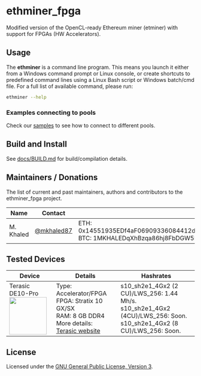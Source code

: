 # ethminer_fpga

Modified version of the OpenCL-ready Ethereum miner (etminer) with support for FPGAs (HW Accelerators).


## Usage

The **ethminer** is a command line program. This means you launch it either
from a Windows command prompt or Linux console, or create shortcuts to
predefined command lines using a Linux Bash script or Windows batch/cmd file.
For a full list of available command, please run:

```sh
ethminer --help
```

### Examples connecting to pools

Check our [samples](docs/POOL_EXAMPLES_ETH.md) to see how to connect to different pools.

## Build and Install

See [docs/BUILD.md](docs/BUILD.md) for build/compilation details.

## Maintainers / Donations

The list of current and past maintainers, authors and contributors to the ethminer_fpga project.

| Name                  | Contact                   |                                                              |
| --------------------- | ------------------------- | ------------------------------------------------------------ |
| M. Khaled     | [@mkhaled87](https://github.com/mkhaled87)     | ETH: 0x14551935EDf4aF06909336084412dd805aE14b26,<br />BTC: 1MKHALEDqXhBzqa86hj8FbDGW5HvDdA5Tq|


## Tested Devices
| Device                | Details                                                       | Hashrates                           |
| --------------------- | ------------------------------------------------------------- | ----------------------------------- |
| Terasic DE10-Pro<br /><img src="https://www.terasic.com.tw/attachment/archive/1144/image/RevB_45.jpg" width="100">| Type: Accelerator/FPGA<br />FPGA: Stratix 10 GX/SX<br />RAM: 8 GB DDR4<br />More details: [Terasic website](https://www.terasic.com.tw/cgi-bin/page/archive.pl?Language=English&CategoryNo=13&No=1144&PartNo=1) | s10_sh2e1_4Gx2 (2 CU)/LWS_256: 1.44 Mh/s. <br /> s10_sh2e1_4Gx2 (4CU)/LWS_256: Soon. <br /> s10_sh2e1_4Gx2 (8 CU)/LWS_256: Soon. |

## License

Licensed under the [GNU General Public License, Version 3](LICENSE).
